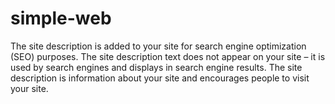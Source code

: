 # simple-web
The site description is added to your site for search engine optimization (SEO) purposes. The site description text does not appear on your site – it is used by search engines and displays in search engine results. The site description is information about your site and encourages people to visit your site.
